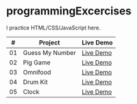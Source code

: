 # programmingExcercises

I practice HTML/CSS/JavaScript here.

|  #  | Project                                                                                                                     | Live Demo                                                                         |
| :-: | --------------------------------------------------------------------------------------------------------------------------- | --------------------------------------------------------------------------------- |
| 01  | Guess My Number                             | [Live Demo](https://gongyr.github.io/programmingExcercises/Guess-My-Number/index.html)             |
| 02  | Pig Game                              | [Live Demo](https://gongyr.github.io/programmingExcercises/Pig-game/index.html)                |
| 03  | Omnifood                       | [Live Demo](https://gongyr.github.io/programmingExcercises/Omnifood/index.html) |
| 04  | Drum Kit                       | [Live Demo](https://gongyr.github.io/programmingExcercises/Drum-Kit/index.html) |
| 05  | Clock                       | [Live Demo](https://gongyr.github.io/programmingExcercises/Clock/index.html) |
